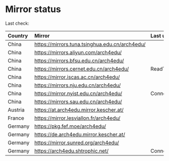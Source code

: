<script src="./time.js"></script>
# Mirror status
Last check: <script type="text/javascript">localize(1760779353.1171508);</script>

|Country|Mirror|Last update|
|:------|:-----|:----------|
|China|https://mirrors.tuna.tsinghua.edu.cn/arch4edu/|<script type="text/javascript">localize(1760769748);</script>|
|China|https://mirrors.aliyun.com/arch4edu/|<script type="text/javascript">localize(1760726733);</script>|
|China|https://mirrors.bfsu.edu.cn/arch4edu/|<script type="text/javascript">localize(1760726733);</script>|
|China|https://mirrors.cernet.edu.cn/arch4edu/|ReadTimeout|
|China|https://mirror.iscas.ac.cn/arch4edu/|<script type="text/javascript">localize(1760769748);</script>|
|China|https://mirrors.nju.edu.cn/arch4edu/|<script type="text/javascript">localize(1760726733);</script>|
|China|https://mirror.nyist.edu.cn/arch4edu/|ConnectionError|
|China|https://mirrors.sau.edu.cn/arch4edu/|<script type="text/javascript">localize(1756795646);</script>|
|Austria|https://at.arch4edu.mirror.kescher.at/|<script type="text/javascript">localize(1760769748);</script>|
|France|https://mirror.lesviallon.fr/arch4edu/|<script type="text/javascript">localize(1760726733);</script>|
|Germany|https://pkg.fef.moe/arch4edu/|<script type="text/javascript">localize(1760769748);</script>|
|Germany|https://de.arch4edu.mirror.kescher.at/|<script type="text/javascript">localize(1760769748);</script>|
|Germany|https://mirror.sunred.org/arch4edu/|<script type="text/javascript">localize(1760769748);</script>|
|Germany|https://arch4edu.shtrophic.net/|ConnectionError|

<script src="./tablefilter/tablefilter.js"></script>
<script src="./table.js"></script>